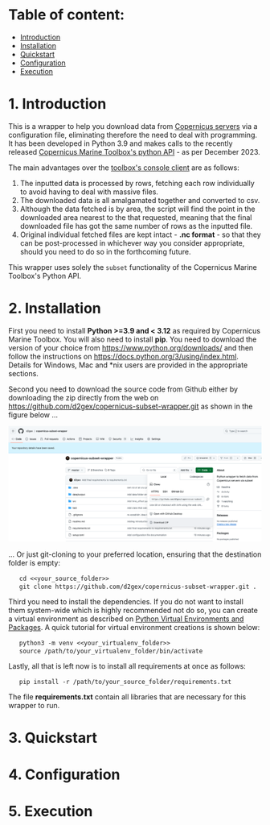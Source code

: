  # Table of content:
 - [Introduction](#introduction)
 - [Installation](#installation)
 - [Quickstart](#quickstart)
 - [Configuration](#configuration)
 - [Execution](#execution)

<a id="introduction"></a>
# 1. Introduction
This is a wrapper to help you download data from [Copernicus servers](https://marine.copernicus.eu/register-copernicus-marine-service?mtm_campaign=Copernicus-Souscription&mtm_medium=cpc&mtm_source=google&mtm_content=text&mtm_cid=145762311002&mtm_kwd=copernicus%20marine%20data&gad_source=1&gclid=CjwKCAiAnL-sBhBnEiwAJRGigvyODuGJ__Aa1pjKNB8H7VvH_lrn3Fu-CJdZO1T_g-ChP95GC8fxFRoCLZsQAvD_BwE) via a configuration file, eliminating therefore the
need to deal with programming. It has been developed in Python 3.9 and makes calls to the recently released [Copernicus Marine Toolbox's python API](https://help.marine.copernicus.eu/en/collections/5821001-python-library-api) - as per December 2023.

The main advantages over the [toolbox's console client](https://help.marine.copernicus.eu/en/collections/5820990-command-line-interface-cli) are as follows:

1. The inputted data is processed by rows, fetching each row individually to avoid having to deal with massive files.
2. The downloaded data is all amalgamated together and converted to csv.
3. Although the data fetched is by area, the script will find the point in the downloaded area nearest to the that requested, meaning that
   the final downloaded file has got the same number of rows as the inputted file.
4. Original individual fetched files are kept intact - **.nc format** - so that they can be post-processed in whichever way you consider appropriate, should you need to do so in the forthcoming future.

This wrapper uses solely the `subset` functionality of the Copernicus Marine Toolbox's Python API.

<a id="installation"></a>
# 2. Installation

First you need to install **Python >=3.9 and < 3.12** as required by Copernicus Marine Toolbox. You will also need to
install **pip**. You need to download the version of your choice from https://www.python.org/downloads/ and then follow the instructions on https://docs.python.org/3/using/index.html.
Details for Windows, Mac and *nix users are provided in the appropriate sections.

Second you need to download the source code from Github either by downloading  the zip directly from the web on https://github.com/d2gex/copernicus-subset-wrapper.git as
shown in the figure below ...

<img src="images/github_zip_dowload.png">

... Or just git-cloning to your preferred location, ensuring that the destination folder is empty:

```
   cd <<your_source_folder>>
   git clone https://github.com/d2gex/copernicus-subset-wrapper.git .
```

Third you need to install the dependencies. If you do not want to install them system-wide which is highly recommended not do so, you
can create a virtual environment as described on [Python Virtual Environments and Packages](https://docs.python.org/3/tutorial/venv.html).
A quick tutorial for virtual environment creations is shown below:

```
   python3 -m venv <<your_virtualenv_folder>>
   source /path/to/your_virtualenv_folder/bin/activate
```

Lastly, all that is left now is to install all requirements at once as follows:

```
   pip install -r /path/to/your_source_folder/requirements.txt
```
The file **requirements.txt** contain all libraries that are necessary for this wrapper to run.


<a id="quickstart"></a>
# 3. Quickstart

<a id="configuration"></a>
# 4. Configuration

<a id="execution"></a>
# 5. Execution

